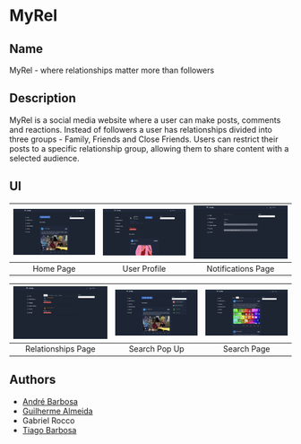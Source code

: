# MyRel

## Name
MyRel - where relationships matter more than followers

## Description
MyRel is a social media website where a user can make posts, comments and reactions. Instead of followers a user has relationships divided into three groups - Family, Friends and Close Friends. Users can restrict their posts to a specific relationship group, allowing them to share content with a selected audience.

## UI

| [<img src="ui/Screenshot 2023-01-28 at 09.04.45.png" width="256" heigth="256">]()                                                                   | [<img src="ui/Screenshot 2023-01-28 at 09.06.50.png" width="256" heigth="256">]()                                                             | [<img src="ui/Screenshot 2023-01-28 at 09.07.16.png" width="256" heigth="256">]() |
|:---:|:---:|:---:|
| Home Page | User Profile | Notifications Page |

| [<img src="ui/Screenshot 2023-01-28 at 09.07.29.png" width="256" heigth="12">]()                                                        | [<img src="ui/Screenshot 2023-01-28 at 09.07.54.png" width="256" heigth="256">](/res/discoverPage.png)                                               | [<img src="ui/Screenshot 2023-01-28 at 09.08.29.png" width="256" heigth="256">]() |
|:---:|:---:|:---:|
| Relationships Page | Search Pop Up | Search Page |

## Authors
 - [André Barbosa](https://github.com/andrebarbosa02)
 - [Guilherme Almeida](https://github.com/theguilhermealmeida)
  - Gabriel Rocco
 - [Tiago Barbosa](https://github.com/th0rz05)

